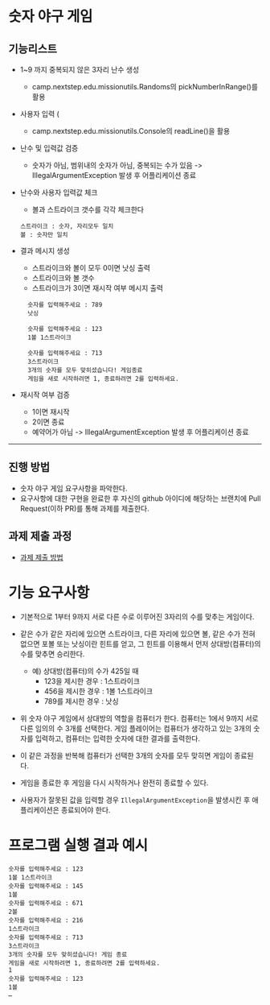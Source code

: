 # 숫자 야구 게임


## 기능리스트
+ 1~9 까지 중복되지 않은 3자리 난수 생성 
  * camp.nextstep.edu.missionutils.Randoms의 pickNumberInRange()를 활용   
   
     
+ 사용자 입력 (
  * camp.nextstep.edu.missionutils.Console의 readLine()을 활용   
   
     
+ 난수 및 입력값 검증 
  * 숫자가 아님, 범위내의 숫자가 아님, 중복되는 수가 있음 -> IllegalArgumentException 발생 후 어플리케이션 종료
   
  
+ 난수와 사용자 입력값 체크
  * 볼과 스트라이크 갯수를 각각 체크한다
  ```
  스트라이크 : 숫자, 자리모두 일치
  볼 : 숫자만 일치
  ```   
  
+ 결과 메시지 생성
  * 스트라이크와 볼이 모두 0이면 낫싱 출력
  * 스트라이크와 볼 갯수
  * 스트라이크가 3이면 재시작 여부 메시지 출력
  ```
    숫자를 입력해주세요 : 789
    낫싱
  
    숫자를 입력해주세요 : 123
    1볼 1스트라이크
  
    숫자를 입력해주세요 : 713
    3스트라이크
    3개의 숫자를 모두 맞히셨습니다! 게임종료
    게임을 새로 시작하려면 1, 종료하려면 2를 입력하세요.
  ``` 

+ 재시작 여부 검증 
  * 1이면 재시작
  * 2이면 종료
  * 예약어가 아님 -> IllegalArgumentException 발생 후 어플리케이션 종료

------------------------------------------------------------------------------------------------

## 진행 방법
* 숫자 야구 게임 요구사항을 파악한다.
* 요구사항에 대한 구현을 완료한 후 자신의 github 아이디에 해당하는 브랜치에 Pull Request(이하 PR)를 통해 과제를 제출한다.

## 과제 제출 과정
* [과제 제출 방법](https://github.com/next-step/nextstep-docs/tree/master/precourse)

# 기능 요구사항

* 기본적으로 1부터 9까지 서로 다른 수로 이루어진 3자리의 수를 맞추는 게임이다.

* 같은 수가 같은 자리에 있으면 스트라이크, 다른 자리에 있으면 볼, 같은 수가 전혀 없으면 포볼 또는 낫싱이란 힌트를 얻고, 그 힌트를 이용해서 먼저 상대방(컴퓨터)의 수를 맞추면 승리한다.
    + 예) 상대방(컴퓨터)의 수가 425일 때
        - 123을 제시한 경우 : 1스트라이크
        - 456을 제시한 경우 : 1볼 1스트라이크
        - 789를 제시한 경우 : 낫싱
* 위 숫자 야구 게임에서 상대방의 역할을 컴퓨터가 한다. 컴퓨터는 1에서 9까지 서로 다른 임의의 수 3개를 선택한다. 게임 플레이어는 컴퓨터가 생각하고 있는 3개의 숫자를 입력하고, 컴퓨터는 입력한 숫자에 대한 결과를 출력한다.
* 이 같은 과정을 반복해 컴퓨터가 선택한 3개의 숫자를 모두 맞히면 게임이 종료된다.
* 게임을 종료한 후 게임을 다시 시작하거나 완전히 종료할 수 있다.
* 사용자가 잘못된 값을 입력할 경우 `IllegalArgumentException`을 발생시킨 후 애플리케이션은 종료되어야 한다.

# 프로그램 실행 결과 예시

```
숫자를 입력해주세요 : 123
1볼 1스트라이크
숫자를 입력해주세요 : 145
1볼 
숫자를 입력해주세요 : 671
2볼 
숫자를 입력해주세요 : 216
1스트라이크 
숫자를 입력해주세요 : 713
3스트라이크 
3개의 숫자를 모두 맞히셨습니다! 게임 종료
게임을 새로 시작하려면 1, 종료하려면 2를 입력하세요.
1
숫자를 입력해주세요 : 123
1볼
… 
```